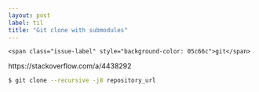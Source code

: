 ```yaml
---
layout: post
label: til
title: "Git clone with submodules"
---
```


<p>
  
  	<span class="issue-label" style="background-color: 05c66c">git</span>
  
</p>
https://stackoverflow.com/a/4438292

```bash
$ git clone --recursive -j8 repository_url 
```

